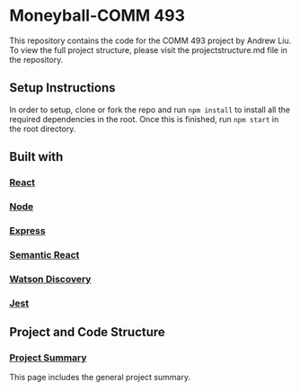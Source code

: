# Moneyball-COMM 493

This repository contains the code for the COMM 493 project by Andrew Liu. To view the full project structure, please visit the projectstructure.md file in the repository.

## Setup Instructions

In order to setup, clone or fork the repo and run `npm install` to install all the required dependencies in the root. Once this is finished, run `npm start` in the root directory.

## Built with

### [React](https://reactjs.org/)

### [Node](https://nodejs.org/en/)

### [Express](https://github.com/RyanFitzgerald/SEGCapstone/wiki/Project)

### [Semantic React](https://react.semantic-ui.com/introduction)

### [Watson Discovery](https://www.ibm.com/watson/services/discovery/)

### [Jest](https://facebook.github.io/jest/)

## Project and Code Structure

### [Project Summary](https://github.com/andrewliu96/money_ball/blob/master/PROJECTSTRUCTURE.md)

This page includes the general project summary.

